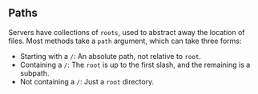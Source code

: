 ## Paths

Servers have collections of `roots`, used to abstract away the
location of files.  Most methods take a `path` argument, which can
take three forms:
* Starting with a `/`: An absolute path, not relative to `root`.
* Containing a `/`: The `root` is up to the first slash, and the remaining is a subpath.
* Not containing a `/`: Just a `root` directory.
